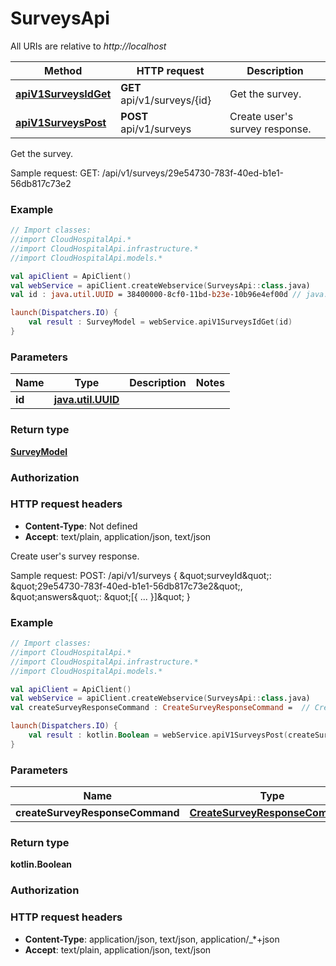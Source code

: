 # SurveysApi

All URIs are relative to *http://localhost*

Method | HTTP request | Description
------------- | ------------- | -------------
[**apiV1SurveysIdGet**](SurveysApi.md#apiV1SurveysIdGet) | **GET** api/v1/surveys/{id} | Get the survey.
[**apiV1SurveysPost**](SurveysApi.md#apiV1SurveysPost) | **POST** api/v1/surveys | Create user&#39;s survey response.



Get the survey.

Sample request:        GET: /api/v1/surveys/29e54730-783f-40ed-b1e1-56db817c73e2

### Example
```kotlin
// Import classes:
//import CloudHospitalApi.*
//import CloudHospitalApi.infrastructure.*
//import CloudHospitalApi.models.*

val apiClient = ApiClient()
val webService = apiClient.createWebservice(SurveysApi::class.java)
val id : java.util.UUID = 38400000-8cf0-11bd-b23e-10b96e4ef00d // java.util.UUID | 

launch(Dispatchers.IO) {
    val result : SurveyModel = webService.apiV1SurveysIdGet(id)
}
```

### Parameters

Name | Type | Description  | Notes
------------- | ------------- | ------------- | -------------
 **id** | [**java.util.UUID**](.md)|  |

### Return type

[**SurveyModel**](SurveyModel.md)

### Authorization



### HTTP request headers

 - **Content-Type**: Not defined
 - **Accept**: text/plain, application/json, text/json


Create user&#39;s survey response.

Sample request:        POST: /api/v1/surveys      {          \&quot;surveyId\&quot;: \&quot;29e54730-783f-40ed-b1e1-56db817c73e2\&quot;,          \&quot;answers\&quot;: \&quot;[{ ... }]\&quot;      }

### Example
```kotlin
// Import classes:
//import CloudHospitalApi.*
//import CloudHospitalApi.infrastructure.*
//import CloudHospitalApi.models.*

val apiClient = ApiClient()
val webService = apiClient.createWebservice(SurveysApi::class.java)
val createSurveyResponseCommand : CreateSurveyResponseCommand =  // CreateSurveyResponseCommand | 

launch(Dispatchers.IO) {
    val result : kotlin.Boolean = webService.apiV1SurveysPost(createSurveyResponseCommand)
}
```

### Parameters

Name | Type | Description  | Notes
------------- | ------------- | ------------- | -------------
 **createSurveyResponseCommand** | [**CreateSurveyResponseCommand**](CreateSurveyResponseCommand.md)|  | [optional]

### Return type

**kotlin.Boolean**

### Authorization



### HTTP request headers

 - **Content-Type**: application/json, text/json, application/_*+json
 - **Accept**: text/plain, application/json, text/json

